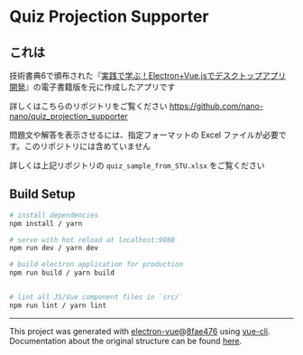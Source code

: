 # Quiz Projection Supporter

## これは
技術書典6で頒布された『[実践で学ぶ！Electron+Vue.jsでデスクトップアプリ開発](https://booth.pm/ja/items/1317888)』の電子書籍版を元に作成したアプリです

詳しくはこちらのリポジトリをご覧ください
https://github.com/nano-nano/quiz_projection_supporter

問題文や解答を表示させるには、指定フォーマットの Excel ファイルが必要です。このリポジトリには含めていません

詳しくは上記リポジトリの `quiz_sample_from_STU.xlsx` をご覧ください

## Build Setup

``` bash
# install dependencies
npm install / yarn

# serve with hot reload at localhost:9080
npm run dev / yarn dev

# build electron application for production
npm run build / yarn build


# lint all JS/Vue component files in `src/`
npm run lint / yarn lint

```

---

This project was generated with [electron-vue](https://github.com/SimulatedGREG/electron-vue)@[8fae476](https://github.com/SimulatedGREG/electron-vue/tree/8fae4763e9d225d3691b627e83b9e09b56f6c935) using [vue-cli](https://github.com/vuejs/vue-cli). Documentation about the original structure can be found [here](https://simulatedgreg.gitbooks.io/electron-vue/content/index.html).
